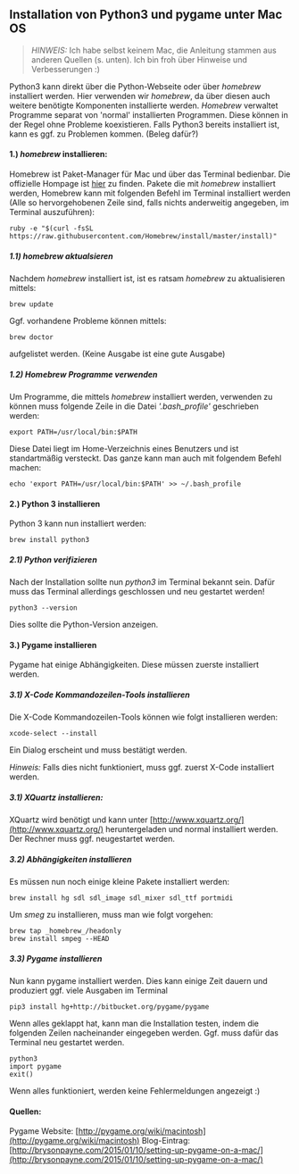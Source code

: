 ## Installation von Python3 und pygame unter Mac OS

> *HINWEIS:* Ich habe selbst keinem Mac, die Anleitung stammen aus anderen Quellen (s. unten).  Ich bin froh über Hinweise und Verbesserungen :)

Python3 kann direkt über die Python-Webseite oder über _homebrew_ installiert werden.
Hier verwenden wir _homebrew_, da über diesen auch weitere benötigte Komponenten installierte werden.
_Homebrew_ verwaltet Programme separat von 'normal' installierten Programmen. Diese können in der Regel ohne Probleme koexistieren.
Falls Python3 bereits installiert ist, kann es ggf. zu Problemen kommen. (Beleg dafür?)


#### 1.) _homebrew_ installieren:
Homebrew ist Paket-Manager für Mac und über das Terminal bedienbar. Die offizielle Hompage ist [hier][hbhome] zu finden.
Pakete die mit _homebrew_ installiert werden, 
Homebrew kann mit folgenden Befehl im Terminal installiert werden (Alle so hervorgehobenen Zeile sind, falls nichts anderweitig angegeben, im Terminal auszuführen):

```
ruby -e "$(curl -fsSL https://raw.githubusercontent.com/Homebrew/install/master/install)"
```

##### 1.1) _homebrew_ aktualsieren
Nachdem _homebrew_ installiert ist, ist es ratsam _homebrew_ zu aktualisieren mittels:
```
brew update
```
Ggf. vorhandene Probleme können mittels:
```
brew doctor
```
aufgelistet werden. (Keine Ausgabe ist eine gute Ausgabe)

##### 1.2) Homebrew Programme verwenden
Um Programme, die mittels _homebrew_ installiert werden, verwenden zu können muss folgende Zeile in die Datei _'.bash_profile'_ geschrieben werden:
```
export PATH=/usr/local/bin:$PATH
```
Diese Datei liegt im Home-Verzeichnis eines Benutzers und ist standartmäßig versteckt. Das ganze kann man auch mit folgendem Befehl machen:
```
echo 'export PATH=/usr/local/bin:$PATH' >> ~/.bash_profile      
```

#### 2.) Python 3 installieren
Python 3 kann nun installiert werden:
```
brew install python3
```

##### 2.1) Python verifizieren
Nach der Installation sollte nun _python3_ im Terminal bekannt sein. Dafür muss das Terminal allerdings geschlossen und neu gestartet werden!
```
python3 --version
```
Dies sollte die Python-Version anzeigen.

#### 3.) Pygame installieren
Pygame hat einige Abhängigkeiten. Diese müssen zuerste installiert werden.

##### 3.1) X-Code Kommandozeilen-Tools installieren
Die X-Code Kommandozeilen-Tools können wie folgt installieren werden:
```
xcode-select --install
```
Ein Dialog erscheint und muss bestätigt werden.

*Hinweis:* Falls dies nicht funktioniert, muss ggf. zuerst X-Code installiert werden.

##### 3.1) XQuartz installieren:
XQuartz wird benötigt und kann unter [http://www.xquartz.org/](http://www.xquartz.org/) heruntergeladen und normal installiert werden.
Der Rechner muss ggf. neugestartet werden.

##### 3.2) Abhängigkeiten installieren
Es müssen nun noch einige kleine Pakete installiert werden:
```
brew install hg sdl sdl_image sdl_mixer sdl_ttf portmidi
```
Um _smeg_ zu installieren, muss man wie folgt vorgehen:
```
brew tap _homebrew_/headonly
brew install smpeg --HEAD
```

##### 3.3) Pygame installieren
Nun kann pygame installiert werden. Dies kann einige Zeit dauern und produziert ggf. viele Ausgaben im Terminal
```
pip3 install hg+http://bitbucket.org/pygame/pygame
```

Wenn alles geklappt hat, kann man die Installation testen, indem die folgenden Zeilen nacheinander eingegeben werden.
Ggf. muss dafür das Terminal neu gestartet werden.

```
python3
import pygame
exit()
```
Wenn alles funktioniert, werden keine Fehlermeldungen angezeigt :)


#### Quellen:
Pygame Website: [http://pygame.org/wiki/macintosh](http://pygame.org/wiki/macintosh)
Blog-Eintrag: [http://brysonpayne.com/2015/01/10/setting-up-pygame-on-a-mac/](http://brysonpayne.com/2015/01/10/setting-up-pygame-on-a-mac/)

[hbhome]: http://brew.sh/

